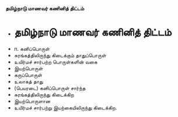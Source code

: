 **தமிழ்நாடு மாணவர் கணினித் திட்டம்**
- # தமிழ்நாடு மாணவர் கணினித் திட்டம்
- n. கனிப்பொருள்
- சுரங்கத்திலிருந்து கிடைக்கும் தாதுப்பொருள்
- உயிர்மச் சார்பற்ற பொருள்களின் வகை
- இயற்பொருள்
- கருப்பொருள்
- உலாகத் தாது
- (பெயரடை) கனிப்பொருள் சார்ந்த
-  சுரங்கத்திலிருந்து கிடைக்கிற
- இயற்பொருளான
- உயிர்மச் சார்பற்று இயற்கையிலிருந்து கிடைக்கிற.

